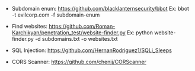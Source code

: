 * Subdomain enum: https://github.com/blacklanternsecurity/bbot
  Ex: bbot -t evilcorp.com -f subdomain-enum

* Find websites:  https://github.com/Roman-Karchikyan/penetration_test/website-finder.py
  Ex: python website-finder.py -d subdomains.txt -o websites.txt

* SQL Injection:  https://github.com/HernanRodriguez1/SQLi_Sleeps
* CORS Scanner:   https://github.com/chenjj/CORScanner
